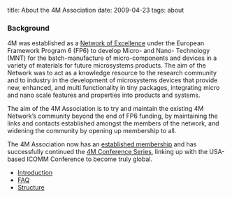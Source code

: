 title: About the 4M Association
date: 2009-04-23 
tags: about


### Background
4M was established as a [Network of Excellence](http://www.4m-net.org/) under the European Framework Program 6 (FP6) to develop Micro- and Nano- Technology (MNT) for the batch-manufacture of micro-components and devices in a variety of materials for future microsystems products.  The aim of the Network was to act as a knowledge resource to the research community and to industry in the development of microsystems devices that provide new, enhanced, and multi functionality in tiny packages, integrating micro and nano scale features and properties into products and systems.

The aim of the 4M Association is to try and maintain the existing 4M Network’s community beyond the end of FP6 funding, by maintaining the links and contacts established amongst the members of the network, and widening the community by opening up membership to all.  

The 4M Association now has an [established membership](/members/members.html) and has successfully continued the [4M Conference Series](/content/History/history.html), linking up with the USA-based ICOMM Conference to become truly global.


* [Introduction](/node/2/2.html)
* [FAQ](/node/3/3.html) 
* [Structure](/node/4/4.html)
